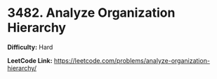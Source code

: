 # 3482. Analyze Organization Hierarchy

**Difficulty:** Hard

**LeetCode Link:** https://leetcode.com/problems/analyze-organization-hierarchy/

